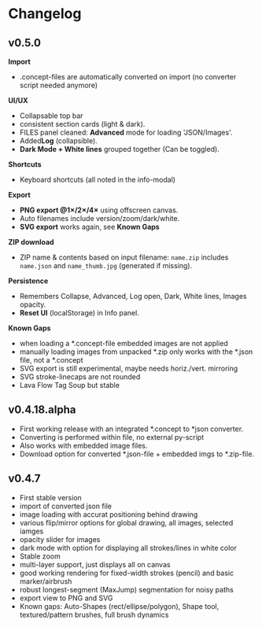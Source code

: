 # Changelog

## v0.5.0
**Import**
- .concept-files are automatically converted on import (no converter script needed anymore)

**UI/UX**
- Collapsable top bar
- consistent section cards (light & dark).
- FILES panel cleaned: **Advanced** mode for loading 'JSON/Images'.
- Added**Log** (collapsible).
- **Dark Mode + White lines** grouped together (Can be toggled).

**Shortcuts**  
- Keyboard shortcuts (all noted in the info-modal)

**Export**
- **PNG export @1×/2×/4×** using offscreen canvas.
- Auto filenames include version/zoom/dark/white.
- **SVG export** works again, see **Known Gaps**

**ZIP download**
- ZIP name & contents based on input filename: `name.zip` includes `name.json` and `name_thumb.jpg` (generated if missing).

**Persistence**
- Remembers Collapse, Advanced, Log open, Dark, White lines, Images opacity.
- **Reset UI** (localStorage) in Info panel.

**Known Gaps**
- when loading a *.concept-file embedded images are not applied
- manually loading images from unpacked *.zip only works with the *.json file, not a *.concept
- SVG export is still experimental, maybe needs horiz./vert. mirroring
- SVG stroke-linecaps are not rounded
- Lava Flow Tag Soup but stable

## v0.4.18.alpha
- First working release with an integrated *.concept to *json converter.
- Converting is performed within file, no external py-script
- Also works with embedded image files.
- Download option for converted *.json-file + embedded imgs to *.zip-file.

## v0.4.7
- First stable version
- import of converted json file
- image loading with accurat positioning behind drawing
- various flip/mirror options for global drawing, all images, selected iamges
- opacity slider for images
- dark mode with option for displaying all strokes/lines in white color
- Stable zoom
- multi-layer support, just displays all on canvas
- good working rendering for fixed-width strokes (pencil) and basic marker/airbrush
- robust longest-segment (MaxJump) segmentation for noisy paths
- export view to PNG and SVG
- Known gaps: Auto-Shapes (rect/ellipse/polygon), Shape tool, textured/pattern brushes, full brush dynamics